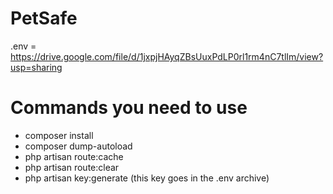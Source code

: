 # PetSafe

<!--
<p align="center">
  <img src="https://github.com/edpobleteg/PetSafe/blob/main/project/petsafe/static/images/petsafe_logo.png?raw=true" alt="Sublime's custom image"/>
</p>
-->

.env = https://drive.google.com/file/d/1jxpjHAyqZBsUuxPdLP0rl1rm4nC7tlIm/view?usp=sharing

# Commands you need to use 

- composer install
- composer dump-autoload
- php artisan route:cache
- php artisan route:clear
- php artisan key:generate (this key goes in the .env archive)
